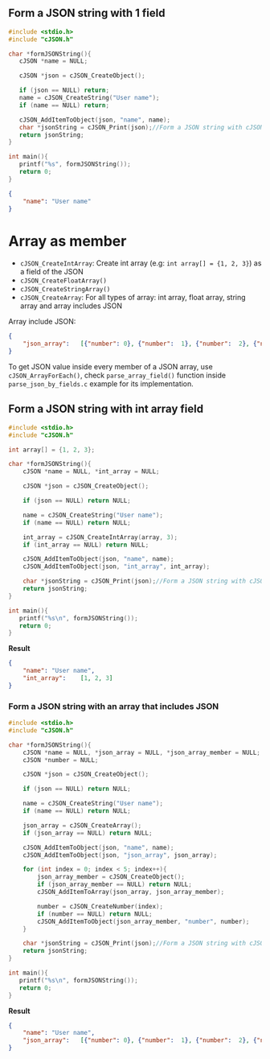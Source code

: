 ## Form a JSON string with 1 field

```c
#include <stdio.h>
#include "cJSON.h"

char *formJSONString(){
   cJSON *name = NULL;

   cJSON *json = cJSON_CreateObject();

   if (json == NULL) return;
   name = cJSON_CreateString("User name");
   if (name == NULL) return;

   cJSON_AddItemToObject(json, "name", name);
   char *jsonString = cJSON_Print(json);//Form a JSON string with cJSON_Print()
   return jsonString;
}

int main(){
   printf("%s", formJSONString());
   return 0;
}
```

```json
{
	"name":	"User name"
}
```

# Array as member

* ``cJSON_CreateIntArray``: Create int array (e.g: ``int array[] = {1, 2, 3}``) as a field of the JSON
* ``cJSON_CreateFloatArray()``
* ``cJSON_CreateStringArray()``
* ``cJSON_CreateArray``: For all types of array: int array, float array, string array and array includes JSON

Array include JSON:

```json
{
	"json_array":	[{"number":	0}, {"number":	1}, {"number":	2}, {"number":	3}, {"number":	4}]
}
```

To get JSON value inside every member of a JSON array, use ``cJSON_ArrayForEach()``, check ``parse_array_field()`` function inside ``parse_json_by_fields.c`` example for its implementation.

## Form a JSON string with int array field

```c
#include <stdio.h>
#include "cJSON.h"

int array[] = {1, 2, 3};

char *formJSONString(){
	cJSON *name = NULL, *int_array = NULL;

	cJSON *json = cJSON_CreateObject();

	if (json == NULL) return NULL;

	name = cJSON_CreateString("User name");
	if (name == NULL) return NULL;

	int_array = cJSON_CreateIntArray(array, 3);
	if (int_array == NULL) return NULL;

	cJSON_AddItemToObject(json, "name", name);
	cJSON_AddItemToObject(json, "int_array", int_array);

	char *jsonString = cJSON_Print(json);//Form a JSON string with cJSON_Print()
	return jsonString;
}

int main(){
   printf("%s\n", formJSONString());
   return 0;
}
```
**Result**
```json
{
	"name":	"User name",
	"int_array":	[1, 2, 3]
}
```
### Form a JSON string with an array that includes JSON

```c
#include <stdio.h>
#include "cJSON.h"

char *formJSONString(){
	cJSON *name = NULL, *json_array = NULL, *json_array_member = NULL;
	cJSON *number = NULL;

	cJSON *json = cJSON_CreateObject();

	if (json == NULL) return NULL;

	name = cJSON_CreateString("User name");
	if (name == NULL) return NULL;

	json_array = cJSON_CreateArray();
	if (json_array == NULL) return NULL;

	cJSON_AddItemToObject(json, "name", name);
	cJSON_AddItemToObject(json, "json_array", json_array);

	for (int index = 0; index < 5; index++){
		json_array_member = cJSON_CreateObject();
		if (json_array_member == NULL) return NULL;
		cJSON_AddItemToArray(json_array, json_array_member);

		number = cJSON_CreateNumber(index);
		if (number == NULL) return NULL;
		cJSON_AddItemToObject(json_array_member, "number", number);
	}

	char *jsonString = cJSON_Print(json);//Form a JSON string with cJSON_Print()
	return jsonString;
}

int main(){
   printf("%s\n", formJSONString());
   return 0;
}
```
**Result**
```json
{
	"name":	"User name",
	"json_array":	[{"number":	0}, {"number":	1}, {"number":	2}, {"number":	3}, {"number":	4}]
}
```
